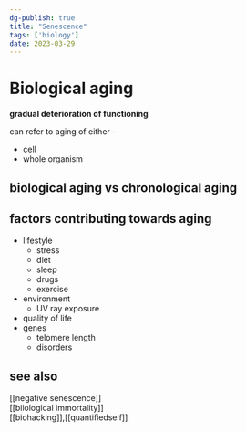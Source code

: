 ```yaml
---  
dg-publish: true  
title: "Senescence"  
tags: ['biology']  
date: 2023-03-29  
---  
```

  
# Biological aging  
  
**gradual deterioration of functioning**  
  
can refer to aging of either -   
- cell   
- whole organism  
  
## biological aging vs chronological aging   
  
## factors contributing towards aging   
- lifestyle  
	- stress  
	- diet   
	- sleep   
	- drugs  
	- exercise  
- environment   
	- UV ray exposure  
- quality of life   
- genes   
	- telomere length  
	- disorders  
## see also  
[[negative senescence]]  
[[biiological immortality]]  
[[biohacking]],[[quantifiedself]]  
  

